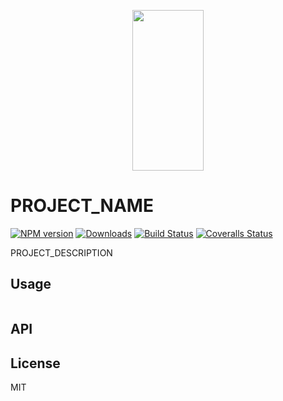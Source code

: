 <p align="center">
  <a href="https://gulpjs.com">
    <img height="257" width="114" src="https://raw.githubusercontent.com/gulpjs/artwork/master/gulp-2x.png">
  </a>
</p>

# PROJECT_NAME

[![NPM version][npm-image]][npm-url] [![Downloads][downloads-image]][npm-url] [![Build Status][ci-image]][ci-url] [![Coveralls Status][coveralls-image]][coveralls-url]

PROJECT_DESCRIPTION

## Usage

```js
```

## API

## License

MIT

<!-- prettier-ignore-start -->
[downloads-image]: https://img.shields.io/npm/dm/$PROJECT_NAME.svg?style=flat-square
[npm-url]: https://www.npmjs.com/package/$PROJECT_NAME
[npm-image]: https://img.shields.io/npm/v/$PROJECT_NAME.svg?style=flat-square

[ci-url]: https://github.com/gulpjs/$PROJECT_NAME/actions?query=workflow:dev
[ci-image]: https://img.shields.io/github/actions/workflow/status/gulpjs/$PROJECT_NAME/dev.yml?branch=master&style=flat-square

[coveralls-url]: https://coveralls.io/r/gulpjs/$PROJECT_NAME
[coveralls-image]: https://img.shields.io/coveralls/gulpjs/$PROJECT_NAME/master.svg?style=flat-square
<!-- prettier-ignore-end -->
